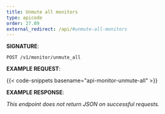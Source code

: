 ```yaml
---
title: Unmute all monitors
type: apicode
order: 27.09
external_redirect: /api/#unmute-all-monitors
---
```


**SIGNATURE**:

`POST /v1/monitor/unmute_all`

**EXAMPLE REQUEST**:

{{< code-snippets basename="api-monitor-unmute-all" >}}

**EXAMPLE RESPONSE**:

*This endpoint does not return JSON on successful requests.*
